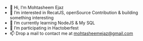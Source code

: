 - 👋 Hi, I’m Mohtasheem Ejaz
- 👀 I’m interested in RecatJS, openSource Contribution & building something interesting
- 🌱 I’m currently learning NodeJS & My SQL
- 💞️ I’m participating in Hactoberfest
- 📫 Drop a mail to contact me at mohtasheemejaz@gmail.com

<!---
mohtasheem135/mohtasheem135 is a ✨ special ✨ repository because its `README.md` (this file) appears on your GitHub profile.
You can click the Preview link to take a look at your changes.
--->
